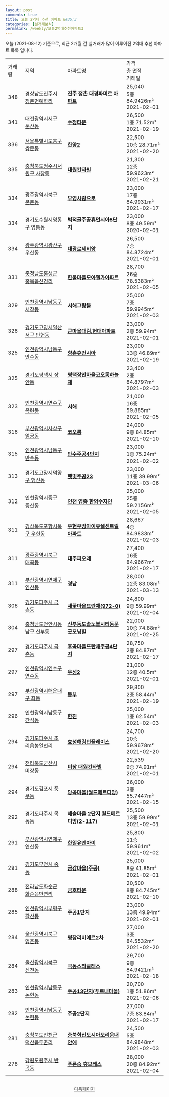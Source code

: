 ```yaml
---
layout: post
comments: true
title: 오늘 2억대 추천 아파트 &#35;3
categories: [실거래분석]
permalink: /weekly/오늘2억대추천아파트3
---
```


오늘 (2021-08-12) 기준으로, 최근 2개월 간 실거래가 많이 이루어진 2억대 추천 아파트 목록 입니다.

<table class="sortable">
  <tr>
    <td>거래량</td>
    <td>지역</td>
    <td>아파트명</td>
    <td>가격<br>층 면적<br>거래일</td>
  </tr>

  <tr class="item">
    <td>348</td>
    <td><a href="/apt/경상남도진주시정촌면예하리">경상남도진주시 정촌면예하리</a></td>
    <td style="font-weight: bold;"><a href="https://search.naver.com/search.naver?query=정촌면예하리 진주 정촌 대경파미르 아파트">진주 정촌 대경파미르 아파트</a></td>
    <td>25,040<br>5층  84.9426m²<br>2021-02-01</td>
  </tr>

  <tr class="item">
    <td>341</td>
    <td><a href="/apt/대전광역시서구둔산동">대전광역시서구 둔산동</a></td>
    <td style="font-weight: bold;"><a href="https://search.naver.com/search.naver?query=둔산동 수정타운">수정타운</a></td>
    <td>26,500<br>1층  71.52m²<br>2021-02-19</td>
  </tr>

  <tr class="item">
    <td>336</td>
    <td><a href="/apt/서울특별시도봉구쌍문동">서울특별시도봉구 쌍문동</a></td>
    <td style="font-weight: bold;"><a href="https://search.naver.com/search.naver?query=쌍문동 한양2">한양2</a></td>
    <td>22,500<br>10층  28.71m²<br>2021-02-20</td>
  </tr>

  <tr class="item">
    <td>335</td>
    <td><a href="/apt/충청북도청주시서원구사창동">충청북도청주시서원구 사창동</a></td>
    <td style="font-weight: bold;"><a href="https://search.naver.com/search.naver?query=사창동 대원칸타빌">대원칸타빌</a></td>
    <td>21,300<br>12층  59.9623m²<br>2021-02-21</td>
  </tr>

  <tr class="item">
    <td>334</td>
    <td><a href="/apt/광주광역시북구본촌동">광주광역시북구 본촌동</a></td>
    <td style="font-weight: bold;"><a href="https://search.naver.com/search.naver?query=본촌동 부영사랑으로">부영사랑으로</a></td>
    <td>23,000<br>17층  84.9931m²<br>2021-02-17</td>
  </tr>

  <tr class="item">
    <td>334</td>
    <td><a href="/apt/경기도수원시영통구영통동">경기도수원시영통구 영통동</a></td>
    <td style="font-weight: bold;"><a href="https://search.naver.com/search.naver?query=영통동 벽적골주공휴먼시아8단지">벽적골주공휴먼시아8단지</a></td>
    <td>23,000<br>8층  49.59m²<br>2020-02-01</td>
  </tr>

  <tr class="item">
    <td>334</td>
    <td><a href="/apt/광주광역시광산구우산동">광주광역시광산구 우산동</a></td>
    <td style="font-weight: bold;"><a href="https://search.naver.com/search.naver?query=우산동 대광로제비앙">대광로제비앙</a></td>
    <td>26,500<br>7층  84.8724m²<br>2021-02-01</td>
  </tr>

  <tr class="item">
    <td>331</td>
    <td><a href="/apt/충청남도홍성군홍북읍신경리">충청남도홍성군 홍북읍신경리</a></td>
    <td style="font-weight: bold;"><a href="https://search.naver.com/search.naver?query=홍북읍신경리 한울마을모아엘가아파트">한울마을모아엘가아파트</a></td>
    <td>28,700<br>26층  78.5383m²<br>2021-02-05</td>
  </tr>

  <tr class="item">
    <td>329</td>
    <td><a href="/apt/인천광역시남동구서창동">인천광역시남동구 서창동</a></td>
    <td style="font-weight: bold;"><a href="https://search.naver.com/search.naver?query=서창동 서해그랑블">서해그랑블</a></td>
    <td>25,000<br>7층  59.9945m²<br>2021-02-03</td>
  </tr>

  <tr class="item">
    <td>326</td>
    <td><a href="/apt/경기도고양시일산서구탄현동">경기도고양시일산서구 탄현동</a></td>
    <td style="font-weight: bold;"><a href="https://search.naver.com/search.naver?query=탄현동 큰마을대림,현대아파트">큰마을대림,현대아파트</a></td>
    <td>23,000<br>2층  59.94m²<br>2021-02-01</td>
  </tr>

  <tr class="item">
    <td>325</td>
    <td><a href="/apt/인천광역시남동구만수동">인천광역시남동구 만수동</a></td>
    <td style="font-weight: bold;"><a href="https://search.naver.com/search.naver?query=만수동 향촌휴먼시아">향촌휴먼시아</a></td>
    <td>23,000<br>13층  46.89m²<br>2021-02-19</td>
  </tr>

  <tr class="item">
    <td>325</td>
    <td><a href="/apt/경기도평택시장안동">경기도평택시 장안동</a></td>
    <td style="font-weight: bold;"><a href="https://search.naver.com/search.naver?query=장안동 평택장안마을코오롱하늘채">평택장안마을코오롱하늘채</a></td>
    <td>23,400<br>2층  84.8797m²<br>2021-02-03</td>
  </tr>

  <tr class="item">
    <td>323</td>
    <td><a href="/apt/인천광역시연수구옥련동">인천광역시연수구 옥련동</a></td>
    <td style="font-weight: bold;"><a href="https://search.naver.com/search.naver?query=옥련동 서해">서해</a></td>
    <td>21,000<br>16층  59.885m²<br>2021-02-05</td>
  </tr>

  <tr class="item">
    <td>316</td>
    <td><a href="/apt/부산광역시사상구엄궁동">부산광역시사상구 엄궁동</a></td>
    <td style="font-weight: bold;"><a href="https://search.naver.com/search.naver?query=엄궁동 코오롱">코오롱</a></td>
    <td>24,000<br>9층  84.85m²<br>2021-02-10</td>
  </tr>

  <tr class="item">
    <td>315</td>
    <td><a href="/apt/인천광역시남동구만수동">인천광역시남동구 만수동</a></td>
    <td style="font-weight: bold;"><a href="https://search.naver.com/search.naver?query=만수동 만수주공4단지">만수주공4단지</a></td>
    <td>23,000<br>1층  75.24m²<br>2021-02-02</td>
  </tr>

  <tr class="item">
    <td>313</td>
    <td><a href="/apt/경기도고양시덕양구행신동">경기도고양시덕양구 행신동</a></td>
    <td style="font-weight: bold;"><a href="https://search.naver.com/search.naver?query=행신동 햇빛주공23">햇빛주공23</a></td>
    <td>23,000<br>11층  39.99m²<br>2021-03-06</td>
  </tr>

  <tr class="item">
    <td>312</td>
    <td><a href="/apt/인천광역시중구중산동">인천광역시중구 중산동</a></td>
    <td style="font-weight: bold;"><a href="https://search.naver.com/search.naver?query=중산동 인천 영종 한양수자인">인천 영종 한양수자인</a></td>
    <td>25,000<br>25층  59.2156m²<br>2021-02-05</td>
  </tr>

  <tr class="item">
    <td>311</td>
    <td><a href="/apt/경상북도포항시북구우현동">경상북도포항시북구 우현동</a></td>
    <td style="font-weight: bold;"><a href="https://search.naver.com/search.naver?query=우현동 우현우방아이유쉘센트럴아파트">우현우방아이유쉘센트럴아파트</a></td>
    <td>28,667<br>4층  84.9833m²<br>2021-02-03</td>
  </tr>

  <tr class="item">
    <td>311</td>
    <td><a href="/apt/광주광역시북구매곡동">광주광역시북구 매곡동</a></td>
    <td style="font-weight: bold;"><a href="https://search.naver.com/search.naver?query=매곡동 대주피오레">대주피오레</a></td>
    <td>27,400<br>16층  84.9667m²<br>2021-02-17</td>
  </tr>

  <tr class="item">
    <td>311</td>
    <td><a href="/apt/부산광역시연제구연산동">부산광역시연제구 연산동</a></td>
    <td style="font-weight: bold;"><a href="https://search.naver.com/search.naver?query=연산동 경남">경남</a></td>
    <td>28,000<br>12층  83.08m²<br>2021-03-13</td>
  </tr>

  <tr class="item">
    <td>306</td>
    <td><a href="/apt/경기도파주시금촌동">경기도파주시 금촌동</a></td>
    <td style="font-weight: bold;"><a href="https://search.naver.com/search.naver?query=금촌동 새꽃마을뜨란채(972-0)">새꽃마을뜨란채(972-0)</a></td>
    <td>24,800<br>9층  59.99m²<br>2021-02-04</td>
  </tr>

  <tr class="item">
    <td>304</td>
    <td><a href="/apt/충청남도천안시동남구신부동">충청남도천안시동남구 신부동</a></td>
    <td style="font-weight: bold;"><a href="https://search.naver.com/search.naver?query=신부동 신부동도솔노블시티동문굿모닝힐">신부동도솔노블시티동문굿모닝힐</a></td>
    <td>22,000<br>10층  74.88m²<br>2021-02-25</td>
  </tr>

  <tr class="item">
    <td>297</td>
    <td><a href="/apt/경기도파주시금촌동">경기도파주시 금촌동</a></td>
    <td style="font-weight: bold;"><a href="https://search.naver.com/search.naver?query=금촌동 후곡마을뜨란채주공4단지">후곡마을뜨란채주공4단지</a></td>
    <td>28,750<br>2층  84.87m²<br>2021-02-17</td>
  </tr>

  <tr class="item">
    <td>297</td>
    <td><a href="/apt/인천광역시연수구연수동">인천광역시연수구 연수동</a></td>
    <td style="font-weight: bold;"><a href="https://search.naver.com/search.naver?query=연수동 우성2">우성2</a></td>
    <td>21,000<br>12층  40.5m²<br>2021-02-01</td>
  </tr>

  <tr class="item">
    <td>297</td>
    <td><a href="/apt/부산광역시해운대구좌동">부산광역시해운대구 좌동</a></td>
    <td style="font-weight: bold;"><a href="https://search.naver.com/search.naver?query=좌동 동부">동부</a></td>
    <td>29,800<br>2층  58.44m²<br>2021-02-19</td>
  </tr>

  <tr class="item">
    <td>296</td>
    <td><a href="/apt/인천광역시남동구간석동">인천광역시남동구 간석동</a></td>
    <td style="font-weight: bold;"><a href="https://search.naver.com/search.naver?query=간석동 한진">한진</a></td>
    <td>25,000<br>1층  62.54m²<br>2021-02-03</td>
  </tr>

  <tr class="item">
    <td>294</td>
    <td><a href="/apt/경기도파주시조리읍봉일천리">경기도파주시 조리읍봉일천리</a></td>
    <td style="font-weight: bold;"><a href="https://search.naver.com/search.naver?query=조리읍봉일천리 효성해링턴플레이스">효성해링턴플레이스</a></td>
    <td>24,700<br>10층  59.9678m²<br>2021-02-20</td>
  </tr>

  <tr class="item">
    <td>294</td>
    <td><a href="/apt/전라북도군산시미장동">전라북도군산시 미장동</a></td>
    <td style="font-weight: bold;"><a href="https://search.naver.com/search.naver?query=미장동 미장 대원칸타빌">미장 대원칸타빌</a></td>
    <td>22,539<br>9층  74.91m²<br>2021-02-01</td>
  </tr>

  <tr class="item">
    <td>294</td>
    <td><a href="/apt/경기도김포시풍무동">경기도김포시 풍무동</a></td>
    <td style="font-weight: bold;"><a href="https://search.naver.com/search.naver?query=풍무동 당곡마을(월드메르디앙)">당곡마을(월드메르디앙)</a></td>
    <td>26,000<br>3층  55.7447m²<br>2021-02-15</td>
  </tr>

  <tr class="item">
    <td>292</td>
    <td><a href="/apt/경기도파주시목동동">경기도파주시 목동동</a></td>
    <td style="font-weight: bold;"><a href="https://search.naver.com/search.naver?query=목동동 해솔마을 2단지 월드메르디앙(2-117)">해솔마을 2단지 월드메르디앙(2-117)</a></td>
    <td>25,500<br>13층  59.99m²<br>2021-02-01</td>
  </tr>

  <tr class="item">
    <td>291</td>
    <td><a href="/apt/부산광역시연제구연산동">부산광역시연제구 연산동</a></td>
    <td style="font-weight: bold;"><a href="https://search.naver.com/search.naver?query=연산동 한일유앤아이">한일유앤아이</a></td>
    <td>25,800<br>11층  59.961m²<br>2021-02-02</td>
  </tr>

  <tr class="item">
    <td>291</td>
    <td><a href="/apt/경기도부천시중동">경기도부천시 중동</a></td>
    <td style="font-weight: bold;"><a href="https://search.naver.com/search.naver?query=중동 금강마을(주공)">금강마을(주공)</a></td>
    <td>25,000<br>8층  41.85m²<br>2021-02-01</td>
  </tr>

  <tr class="item">
    <td>288</td>
    <td><a href="/apt/전라남도화순군화순읍만연리">전라남도화순군 화순읍만연리</a></td>
    <td style="font-weight: bold;"><a href="https://search.naver.com/search.naver?query=화순읍만연리 금호타운">금호타운</a></td>
    <td>20,500<br>8층  84.745m²<br>2021-02-10</td>
  </tr>

  <tr class="item">
    <td>285</td>
    <td><a href="/apt/인천광역시부평구갈산동">인천광역시부평구 갈산동</a></td>
    <td style="font-weight: bold;"><a href="https://search.naver.com/search.naver?query=갈산동 주공1단지">주공1단지</a></td>
    <td>23,000<br>13층  49.94m²<br>2021-02-01</td>
  </tr>

  <tr class="item">
    <td>284</td>
    <td><a href="/apt/울산광역시북구명촌동">울산광역시북구 명촌동</a></td>
    <td style="font-weight: bold;"><a href="https://search.naver.com/search.naver?query=명촌동 평창리비에르2차">평창리비에르2차</a></td>
    <td>27,000<br>3층  84.5532m²<br>2021-02-20</td>
  </tr>

  <tr class="item">
    <td>284</td>
    <td><a href="/apt/울산광역시북구신천동">울산광역시북구 신천동</a></td>
    <td style="font-weight: bold;"><a href="https://search.naver.com/search.naver?query=신천동 극동스타클래스">극동스타클래스</a></td>
    <td>29,700<br>9층  84.9421m²<br>2021-02-18</td>
  </tr>

  <tr class="item">
    <td>283</td>
    <td><a href="/apt/인천광역시남동구논현동">인천광역시남동구 논현동</a></td>
    <td style="font-weight: bold;"><a href="https://search.naver.com/search.naver?query=논현동 주공13단지(푸르내마을)">주공13단지(푸르내마을)</a></td>
    <td>20,700<br>1층  51.86m²<br>2021-02-06</td>
  </tr>

  <tr class="item">
    <td>282</td>
    <td><a href="/apt/인천광역시남동구논현동">인천광역시남동구 논현동</a></td>
    <td style="font-weight: bold;"><a href="https://search.naver.com/search.naver?query=논현동 주공2단지">주공2단지</a></td>
    <td>27,000<br>7층  83.84m²<br>2021-02-17</td>
  </tr>

  <tr class="item">
    <td>281</td>
    <td><a href="/apt/충청북도진천군덕산읍두촌리">충청북도진천군 덕산읍두촌리</a></td>
    <td style="font-weight: bold;"><a href="https://search.naver.com/search.naver?query=덕산읍두촌리 충북혁신도시아모리움내안애">충북혁신도시아모리움내안애</a></td>
    <td>24,500<br>5층  84.9848m²<br>2021-02-03</td>
  </tr>

  <tr class="item">
    <td>278</td>
    <td><a href="/apt/강원도원주시반곡동">강원도원주시 반곡동</a></td>
    <td style="font-weight: bold;"><a href="https://search.naver.com/search.naver?query=반곡동 푸른숨 휴브레스">푸른숨 휴브레스</a></td>
    <td>28,000<br>20층  84.92m²<br>2021-02-04</td>
  </tr>

</table>

<br>
<center><a href="/weekly/오늘2억대추천아파트">다음페이지</a></center>
<br><br>
